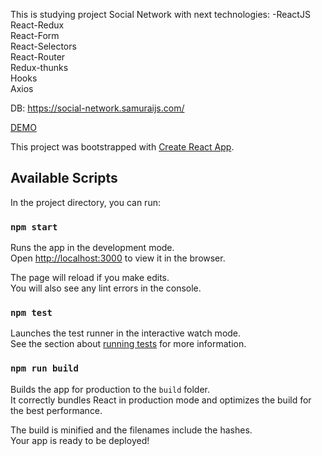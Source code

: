 This is studying project Social Network with next technologies:
-ReactJS
</br>React-Redux
</br>React-Form
</br>React-Selectors
</br>React-Router
</br>Redux-thunks
</br>Hooks
</br>Axios

DB: https://social-network.samuraijs.com/


<a target='_blank' href = "https://bilionievgen.github.io/social-network_react-redux/#/" > DEMO </a>

This project was bootstrapped with [Create React App](https://github.com/facebook/create-react-app).

## Available Scripts

In the project directory, you can run:

### `npm start`

Runs the app in the development mode.<br />
Open [http://localhost:3000](http://localhost:3000) to view it in the browser.

The page will reload if you make edits.<br />
You will also see any lint errors in the console.

### `npm test`

Launches the test runner in the interactive watch mode.<br />
See the section about [running tests](https://facebook.github.io/create-react-app/docs/running-tests) for more information.

### `npm run build`

Builds the app for production to the `build` folder.<br />
It correctly bundles React in production mode and optimizes the build for the best performance.

The build is minified and the filenames include the hashes.<br />
Your app is ready to be deployed!

